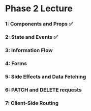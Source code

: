 # Phase 2 Lecture

### 1: Components and Props ✅

### 2: State and Events ✅

### 3: Information Flow

### 4: Forms

### 5: Side Effects and Data Fetching

### 6: PATCH and DELETE requests

### 7: Client-Side Routing